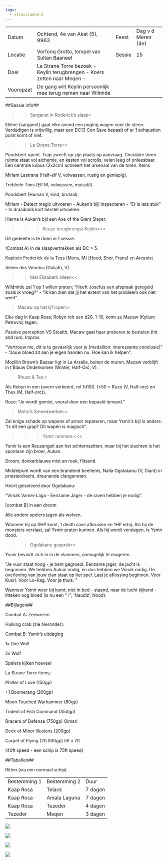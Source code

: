 ```yaml
---
tags:
  - stracciadnd-2
---
```

|           |                                                                          |        |                    |
| --------- | ------------------------------------------------------------------------ | ------ | ------------------ |
| Datum     | Ochtend, 4e van Akat (5), 9963                                           | Feest  | Dag v d Meren (4e) |
| Locatie   | Verfonq Grotto, tempel van Sultan Baaneel                                | Sessie | 15                 |
| Doel      | La Strane Torre bezoek - Keylin terugbrengen - Koers zetten naar Meqen - |        |                    |
| Vooropzet | De gang wilt Keylin persoonlijk mee terug nemen naar Wilmide             |        |                    |

  
  
  

##Sessie info##

>>Sarganet in Roderick’s slaap<

Eliëne (sarganet) gaat elke avond een poging wagen voor de steen. Verdedigen is vrijwillig, maar een DC13 Con Save bepaalt of er 1 exhaustion point komt of niet.

  

>>La Strane Torre<<

Pondsbert opent. Trap zweeft op zijn plaats op aanvraag. Circulaire toren ruimte staat vol alchemie, en kasten vol scrolls, velen leeg of onleesbaar. Een centrale kubus (2x2cm) activeert het arsenaal van de toren. Items

Miriam Lastrana (Half-elf V, volwassen, rustig en geniepig).

Treblede Tims (Elf M, volwassen, muisstil).

Pondsbert (Human V, kind, brutaal).

  

Miriam - Detect magic uitvoeren - Aukan’s bijl inspecteren - “Er is iets stuk” - In draaibank kort herstel uitvoeren.

Hierna is Aukan’s bijl een Axe of the Giant Slayer.

  

>>>Keuze terugbrengst Keylin<<<

Dit gedeelte is te doen in 1 sessie.

(Combat A) in de slaapvertrekken als DC > 5.

Kapitein Frederick de la Tess (Mens, M) [Hoed, Snor, Frans] en Arcanist

Aileen des Venohsi (Goliath, V)

  

>>Met Elizabeth alleen<<

Wildmide zal 1 op 1 willen praten; “Heeft Josefus een afspraak geregeld zoals ik vroeg?” - “Ik kan zien dat jij het extent van het probleem ook niet weet”.

  

>Macaw op het lijf lopen:<

Elke dag in Kaap Rosa; Robyn rolt een d20. 1-10, komt ze Macaw (Kylium Petrovic) tegen.

Passive perception VS Stealth, Macaw gaat haar proberen te bestelen (hit and run). Improv.

“Vertrouw me, dit is te gevaarlijk voor je [medallion: interessante conclusie]” - “Jouw bloed zit aan je eigen handen nu. Hoe kan ik helpen”.

Mozillin Brown’s Bazaar ligt in La Arsalla, buiten de muren. Macaw verblijft in t’Blauw Onderkomen (Winter, Half-Orc, V).

  

>Rhuzo & Tex:<

Als Robyn in een tavern verkeerd, rol 1d100. (<50 = Ruzo (V, Half-orc) en Thex (M, Half-orc)).

Ruzo: “Je wordt gemist, vooral door een bepaald iemand.”

  

>Mohri’s Smeedwerken:<

Zal enige schade op wapens of armor repareren, maar Ysmir’s bijl is anders: “Is dit een grap? Dit wapen is magisch”.

  

>>>Ysmir rammen:<<<

Ysmir is een Reuzengeit aan het achternazitten, maar bij het slachten is het spontaan zijn broer, Aukan.

Droom, donkerblauwe mist en rook, flitsend.

Middelpunt wordt van een brandend beeltenis, Nalla Ogolakanu (V, Giant) in priesterdracht, dreunende clangenoten. 

Hoort geisoleerd door Ogolakanu: 

“Vimak Vamei-Laga - Eenzame Jager - de raven hebben je nodig”.

  

[combat B] in een droom

Alle andere spelers jagen als wolven.

  

Wanneer hij op 0HP komt, 1 death save afkruisen en 1HP erbij. Als hij de monsters verslaat, zal Ysmir praten kunnen. Als hij wordt verslagen, is Ysmir dood.

  

>>Ogolakanu gesprek<<

Ysmir bevindt zich in in de vlammen, onmogelijk te reageren.

“Je vuur staat hoog - je bent gegroeid. Eenzame jager, de jacht is begonnen. We hebben Aukan nodig, en dus hebben we Vimak nodig. De overleving van jouw clan staat op het spel. Laat je aflossing beginnen. Voor Kuori. Voor Lo-Kag. Voor je thuis. ”

  

Wanneer Ysmir weer bij komt; niet in bed - staand, naar de lucht kijkend - litteken oog bloed (is nu een “ᚾ”, ‘Naudiz’, Nood).

  

##Bijlagen##

Combat A: Zeewezen

Hulking crab (zie hieronder).

  

Combat B: Ysmir’s uitdaging

1x Dire Wolf

2x Wolf

Spelers kijken hoeveel

  

La Strane Torre items;

Philter of Love (150gp)

+1 Boomerang (200gp)

Moon Touched Warhammer (80gp)

Trident of Fish Command (350gp)

Bracers of Defense (750gp) Olmari

Deck of Minor Illusions (200gp)

Carpet of Flying (20.000gp) 5ft x 7ft

(40ft speed - een schip is 75ft speed)

  

##Tabellen##

Ritten (via een normaal schip)

|   |   |   |
|---|---|---|
|Bestemming 1|Bestemming 2|Duur|
|Kaap Rosa|Telack|7 dagen|
|Kaap Rosa|Amala Laguna|7 dagen|
|Kaap Rosa|Tezeder|4 dagen|
|Tezeder|Meqen|3 dagen|

  
  

![](https://lh5.googleusercontent.com/KBxy3mT7qtpGW6ZB1TsVThQUmbG60T56P8dz8h4TdDe-9gpAI99fQbh0YHv7jzQZdk9l0AS3-Ybr51p03TQj9Pbkrkog6oeXo1UaBltDp2qV1jmf9ROLZWoiICjVo0fE5n8u-2F3Y3LTNOrnj66C)

  
  

![](https://lh3.googleusercontent.com/3ssy3ThYy06gmuGF4TE8L12zmOWgeyyWplI2alpqFniXmIJ3f7W054up6VZzdH1S61hRqqbjSz-ZzgbG7Iy9BdYZQ6RU1xzJrmjGlvcULkSxC8LytFNZGem-hwW0NtB_TWiZRAoeOOjv8zcKvezK)

![](https://lh4.googleusercontent.com/Ly8cwxg-ACsRcrF2UQIdEY2tkPwaUeuQ6Kx3dDul6EWhm69odrzc5bMrOXktVAmzVbvToQCI5U0hUvGQgul7Z3XoItnS_IbXIegPhL9yr6YBbTaK06EJfoM66Rq06jhOTBmGpzX8MjCjFCo0Dqf1)

![](https://lh4.googleusercontent.com/Ly8cwxg-ACsRcrF2UQIdEY2tkPwaUeuQ6Kx3dDul6EWhm69odrzc5bMrOXktVAmzVbvToQCI5U0hUvGQgul7Z3XoItnS_IbXIegPhL9yr6YBbTaK06EJfoM66Rq06jhOTBmGpzX8MjCjFCo0Dqf1)